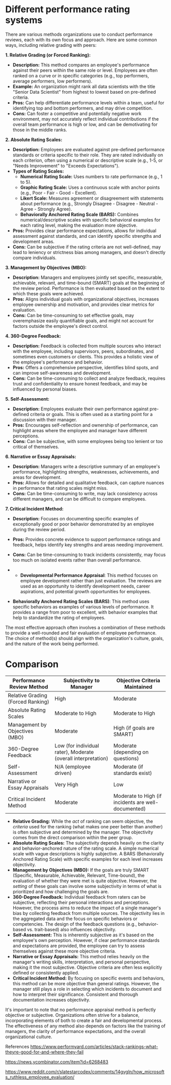 Different performance rating systems
=================================

There are various methods organizations use to conduct performance reviews, each with its own focus and approach. Here are some common ways, including relative grading with peers: 

**1\. Relative Grading (or Forced Ranking):**

*   **Description:** This method compares an employee's performance against their peers within the same role or level. Employees are often ranked on a curve or in specific categories (e.g., top performers, average performers, low performers). 
*   **Example:** An organization might rank all data scientists with the title "Senior Data Scientist" from highest to lowest based on pre-defined criteria.
*   **Pros:** Can help differentiate performance levels within a team, useful for identifying top and bottom performers, and may drive competition. 
*   **Cons:** Can foster a competitive and potentially negative work environment, may not accurately reflect individual contributions if the overall team performance is high or low, and can be demotivating for those in the middle ranks.

**2\. Absolute Rating Scales:**

*   **Description:** Employees are evaluated against pre-defined performance standards or criteria specific to their role. They are rated individually on each criterion, often using a numerical or descriptive scale (e.g., 1-5, or "Needs Improvement" to "Exceeds Expectations"). 
*   **Types of Rating Scales:**
    *   **Numerical Rating Scale:** Uses numbers to rate performance (e.g., 1 to 5). 
    *   **Graphic Rating Scale:** Uses a continuous scale with anchor points (e.g., Poor - Fair - Good - Excellent). 
    *   **Likert Scale:** Measures agreement or disagreement with statements about performance (e.g., Strongly Disagree - Disagree - Neutral - Agree - Strongly Agree). 
    *   **Behaviorally Anchored Rating Scale (BARS):** Combines numerical/descriptive scales with specific behavioral examples for each rating level, making the evaluation more objective. 
*   **Pros:** Provides clear performance expectations, allows for individual assessment against standards, and can identify specific strengths and development areas. 
*   **Cons:** Can be subjective if the rating criteria are not well-defined, may lead to leniency or strictness bias among managers, and doesn't directly compare individuals.

**3\. Management by Objectives (MBO):**

*   **Description:** Managers and employees jointly set specific, measurable, achievable, relevant, and time-bound (SMART) goals at the beginning of the review period. Performance is then evaluated based on the extent to which these goals were achieved.
*   **Pros:** Aligns individual goals with organizational objectives, increases employee ownership and motivation, and provides clear metrics for evaluation.
*   **Cons:** Can be time-consuming to set effective goals, may overemphasize easily quantifiable goals, and might not account for factors outside the employee's direct control.

**4\. 360-Degree Feedback:**

*   **Description:** Feedback is collected from multiple sources who interact with the employee, including supervisors, peers, subordinates, and sometimes even customers or clients. This provides a holistic view of the employee's performance and behavior.
*   **Pros:** Offers a comprehensive perspective, identifies blind spots, and can improve self-awareness and development.
*   **Cons:** Can be time-consuming to collect and analyze feedback, requires trust and confidentiality to ensure honest feedback, and may be influenced by personal biases.

**5\. Self-Assessment:**

*   **Description:** Employees evaluate their own performance against pre-defined criteria or goals. This is often used as a starting point for a discussion with their manager.
*   **Pros:** Encourages self-reflection and ownership of performance, can highlight areas where the employee and manager have different perceptions.
*   **Cons:** Can be subjective, with some employees being too lenient or too critical of themselves.

**6\. Narrative or Essay Appraisals:**

*   **Description:** Managers write a descriptive summary of an employee's performance, highlighting strengths, weaknesses, achievements, and areas for development.
*   **Pros:** Allows for detailed and qualitative feedback, can capture nuances in performance that rating scales might miss.
*   **Cons:** Can be time-consuming to write, may lack consistency across different managers, and can be difficult to compare employees.

**7\. Critical Incident Method:**

*   **Description:** Focuses on documenting specific examples of exceptionally good or poor behavior demonstrated by an employee during the review period.
*   **Pros:** Provides concrete evidence to support performance ratings and feedback, helps identify key strengths and areas needing improvement. 
*   **Cons:** Can be time-consuming to track incidents consistently, may focus too much on isolated events rather than overall performance.

*   *   **Developmental Performance Appraisal**: This method focuses on employee development rather than just evaluation. The reviews are used as an opportunity to identify development needs, career aspirations, and potential growth opportunities for employees.
    
*   **Behaviorally Anchored Rating Scales (BARS)**: This method uses specific behaviors as examples of various levels of performance. It provides a range from poor to excellent, with behavior examples that help to standardize the rating of employees.

The most effective approach often involves a combination of these methods to provide a well-rounded and fair evaluation of employee performance. 
The choice of method(s) should align with the organization's culture, goals, and the nature of the work being performed.

Comparison
==========

| Performance Review Method | Subjectivity to Manager | Objective Criteria Maintained |
| --- | --- | --- |
| Relative Grading (Forced Ranking) | High | Moderate |
| Absolute Rating Scales | Moderate to High | Moderate to High |
| Management by Objectives (MBO) | Moderate | High (if goals are SMART) |
| 360-Degree Feedback | Low (for individual rater), Moderate (overall interpretation) | Moderate (depending on questions) |
| Self-Assessment | N/A (employee driven) | Moderate (if standards exist) |
| Narrative or Essay Appraisals | Very High | Low |
| Critical Incident Method | Moderate | Moderate to High (if incidents are well-documented) |

*   **Relative Grading:** While the _act_ of ranking can seem objective, the _criteria_ used for the ranking (what makes one peer better than another) is often subjective and determined by the manager. The objectivity comes from the direct comparison within the peer group.
*   **Absolute Rating Scales:** The subjectivity depends heavily on the clarity and behavior-anchored nature of the rating scale. A simple numerical scale with vague descriptions is highly subjective. A BARS (Behaviorally Anchored Rating Scale) with specific examples for each level increases objectivity.
*   **Management by Objectives (MBO):** If the goals are truly SMART (Specific, Measurable, Achievable, Relevant, Time-bound), the evaluation of whether they were met is quite objective. However, the _setting_ of these goals can involve some subjectivity in terms of what is prioritized and how challenging the goals are.
*   **360-Degree Feedback:** Individual feedback from raters can be subjective, reflecting their personal interactions and perceptions. However, the process aims to reduce the impact of a single manager's bias by collecting feedback from multiple sources. The objectivity lies in the aggregated data and the focus on specific behaviors or competencies. The design of the feedback questions (e.g., behavior-based vs. trait-based) also influences objectivity.
*   **Self-Assessment:** This is inherently subjective as it's based on the employee's own perception. However, if clear performance standards and expectations are provided, the employee can try to assess themselves against these more objective criteria.
*   **Narrative or Essay Appraisals:** This method relies heavily on the manager's writing skills, interpretation, and personal perspective, making it the most subjective. Objective criteria are often less explicitly defined or consistently applied.
*   **Critical Incident Method:** By focusing on specific events and behaviors, this method can be more objective than general ratings. However, the manager still plays a role in selecting which incidents to document and how to interpret their significance. Consistent and thorough documentation increases objectivity.

It's important to note that no performance appraisal method is perfectly objective or subjective. Organizations often strive for a balance, incorporating elements of both to create a fair and developmental process. The effectiveness of any method also depends on factors like the training of managers, the clarity of performance expectations, and the overall organizational culture.


References
https://www.performyard.com/articles/stack-rankings-what-theyre-good-for-and-where-they-fail 

https://news.ycombinator.com/item?id=6268483

https://www.reddit.com/r/slatestarcodex/comments/14gvgln/how_microsofts_ruthless_employee_evaluation/ 
